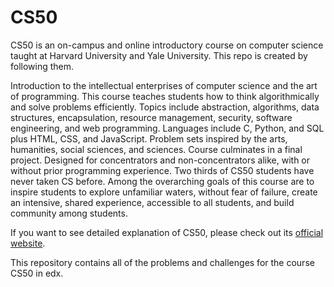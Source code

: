 # CS50
CS50 is an on-campus and online introductory course on computer science taught at Harvard University and Yale University. This repo is created by following them.

Introduction to the intellectual enterprises of computer science and the art of programming. This course teaches students how to think algorithmically and solve problems efficiently. Topics include abstraction, algorithms, data structures, encapsulation, resource management, security, software engineering, and web programming. Languages include C, Python, and SQL plus HTML, CSS, and JavaScript. Problem sets inspired by the arts, humanities, social sciences, and sciences. Course culminates in a final project. Designed for concentrators and non-concentrators alike, with or without prior programming experience. Two thirds of CS50 students have never taken CS before. Among the overarching goals of this course are to inspire students to explore unfamiliar waters, without fear of failure, create an intensive, shared experience, accessible to all students, and build community among students.

If you want to see detailed explanation of CS50, please check out its [official website](https://cs50.harvard.edu/x/2021/).

This repository contains all of the problems and challenges for the course CS50 in edx. 
